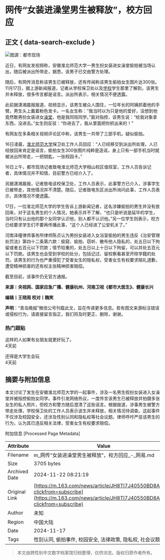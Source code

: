 # 网传“女装进澡堂男生被释放”，校方回应

## 正文 { data-search-exclude }


![图源：都市现场](https://nimg.ws.126.net/?url=http%3A%2F%2Fdingyue.ws.126.net%2F2024%2F1118%2Fb1160cc8j00sn4de70026d200j60127g00j60127.jpg&thumbnail=750x2147483647&quality=75&type=jpg)

近日，有网友发视频称，安徽淮北师范大学一男生扮女装进女澡堂偷拍被当场认出，随后被派出所带走，据悉，该男子已交由警方处理。

随后，有网传消息称该男生已被释放，还有传闻称该男生偷拍女生图片达300张。11月17日，据上游新闻报道，记者从学校保卫处以及[学校](https://news.163.com/news/search?keyword=%E5%AD%A6%E6%A0%A1)学生那里了解到，该男生并未释放，很多传言都是谣言。派出所表示，相关情况不便透露。

此前据潇湘晨报报道，视频显示，该男生被众人围住，一位年长的阿姨抓着他的手臂。男生头上戴着粉色发卡。一名女生称：“我当时以为只是他的爱好，没想到他竟然敢男扮女装进女[澡堂](https://news.163.com/news/search?keyword=%E6%BE%A1%E5%A0%82)，他是我同班同学。”面对指控，该男生说：“给我对象拿东西，没进去。”女生则反驳：“你进去了，我从里面把你抓出来的！”

有网友在多条相关视频评论区中称，该男生一共带了三部手机，疑似偷拍。

16日凌晨，[淮北师范大学](https://news.163.com/news/search?keyword=%E6%B7%AE%E5%8C%97%E5%B8%88%E8%8C%83%E5%A4%A7%E5%AD%A6)保卫处工作人员回应：“人已经移交到派出所处理，人已经放回来肯定是谣言，偷拍女生300张图片纯粹是造谣，身上只有一部手机当时就被派出所带走，一把钥匙，一张校园卡。”

16日上午，都市现场记者致电淮北师范大学相山校区值班室，工作人员告诉记者，具体情况并不知情，目前警方已经介入了。

另据潇湘晨报，记者致电该校保卫处，工作人员表示，此事警方已介入，涉事学生已被带走，其他情况并不清楚。随后，记者致电东区派出所询问此事，工作人员表示，具体情况不便透露。

17日，一位淮北师范大学的学生告诉上游新闻记者，这名涉嫌偷拍的男生并没有放回来，对于这名男生的个人情况，她表示并不了解，“也只是听说是延毕的学生，当时只有认出他的那个女同学认识他，别人都不认识他。”另一位学生则表示，校方已经要求学生们不要再传播此事，“这个人已经进了公安机关了。”

河南泽槿律师事务所律师陈贞认为男扮女装进入女浴室偷拍的男生违反《治安管理处罚法》第四十二条第六款：偷窥、偷拍、窃听、散布他人隐私的，处五日以下拘留或者五百元以下罚款；情节较重的，处五日以上十日以下拘留，可以并处五百元以下罚款。该男生也会受到学校的处分，包括记过、留校察看甚至开除学籍的处罚。该男生的行为也严重侵犯了受害女生的隐私权，受害女生有权要求赔礼道歉，遭受精神损害的还有权主张精神损害赔偿。

截至目前，该事件仍无官方通报。

**来源**丨**央视网、国家应急广播、健康杭州、河南卫视《都市大医生》、健康长兴**

**编辑丨王晓雨 校对丨魏笑**

**声明**：“青岛晚报”微信公号刊载此文，旨在传递更多信息。若有图文来源标注错误或侵权行为，请直接留言指正，我们将及时更正、删除，谢谢。

### 热门跟贴

这样的人如果有女朋友就更好玩了。  
4天前

还得是大学生会玩  
4天前

## 摘要与附加信息

<!-- tcd_abstract -->
本文讨论了发生在安徽淮北师范大学的一起事件，涉及一名男生假扮女装进入女澡堂并被指控偷拍女同学。事件引发网络热议，一度传言该男生已被释放并拍摄多张女生的私人照片，但校方和警方随后澄清了这些谣言。根据报道，涉事男生被警方带走处理，学校保卫处的工作人员表示该生并未释放，相关情况待调查。这起事件不仅涉及校园安全，还涉及性别认同和隐私权等社会议题。律师呼吁严惩该男生的行为，认为其已违反相关法律，受害女生有权要求赔偿。
<!-- tcd_abstract_end -->

附加信息 [Processed Page Metadata]

| Attribute       | Value                                  |
|-----------------|----------------------------------------|
| Filename        | m_网传“女装进澡堂男生被释放”，校方回应_-_网易.md                             |
| Size            | 3705 bytes                           |
| Archived Date   | 2024-11-22 08:21:19                             |
| Original Link   | [https://m.163.com/news/article/JH8TI7J40550BD8A.html?clickfrom=subscribe](https://m.163.com/news/article/JH8TI7J40550BD8A.html?clickfrom=subscribe)                       |
| Author          | 未知                               |
| Region          | 中国大陆                               |
| Date            | 2024-11-17                                 |
| Tags            | 性别认同, 偷拍事件, 校园安全, 法律政策, 隐私权, 社会议题                                 |
>
> 本文由跨性别中文数字档案馆归档整理，仅供浏览。版权归原作者所有。
>